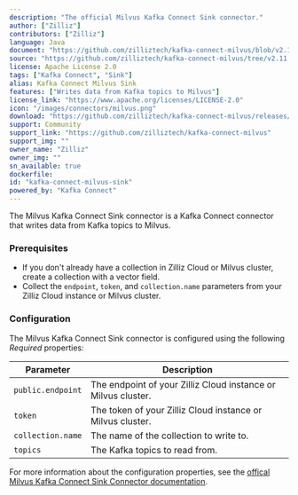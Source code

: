 ```yaml
---
description: "The official Milvus Kafka Connect Sink connector."
author: ["Zilliz"]
contributors: ["Zilliz"]
language: Java
document: "https://github.com/zilliztech/kafka-connect-milvus/blob/v2.11.4/README_OSS.md"
source: "https://github.com/zilliztech/kafka-connect-milvus/tree/v2.11.4"
license: Apache License 2.0
tags: ["Kafka Connect", "Sink"]
alias: Kafka Connect Milvus Sink
features: ["Writes data from Kafka topics to Milvus"]
license_link: "https://www.apache.org/licenses/LICENSE-2.0"
icon: "/images/connectors/milvus.png"
download: "https://github.com/zilliztech/kafka-connect-milvus/releases/tag/v2.11.4"
support: Community
support_link: "https://github.com/zilliztech/kafka-connect-milvus"
support_img: ""
owner_name: "Zilliz"
owner_img: ""
sn_available: true
dockerfile: 
id: "kafka-connect-milvus-sink"
powered_by: "Kafka Connect"
---
```


The Milvus Kafka Connect Sink connector is a Kafka Connect connector that writes data from Kafka topics to Milvus.

### Prerequisites

- If you don't already have a collection in Zilliz Cloud or Milvus cluster, create a collection with a vector field.
- Collect the `endpoint`, `token`, and `collection.name` parameters from your Zilliz Cloud instance or Milvus cluster.

### Configuration

The Milvus Kafka Connect Sink connector is configured using the following *Required* properties:

Parameter | Description
-|-
`public.endpoint` | The endpoint of your Zilliz Cloud instance or Milvus cluster.
`token` | The token of your Zilliz Cloud instance or Milvus cluster.
`collection.name` | The name of the collection to write to.
`topics` | The Kafka topics to read from.

For more information about the configuration properties, see the [offical Milvus Kafka Connect Sink Connector documentation](https://github.com/zilliztech/kafka-connect-milvus/blob/v2.11.4/README_OSS.md).

